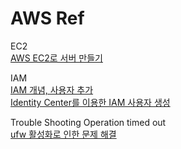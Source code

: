 # AWS Ref

EC2   
<a href="https://velog.io/@nefertiri/AWS-EC2%EB%A1%9C-%EC%84%9C%EB%B2%84-%EB%A7%8C%EB%93%A4%EA%B8%B0" ignore-vars="true">AWS EC2로 서버 만들기</a>

IAM   
<a href="https://velog.io/@ssongji/AWS-IAM-%EA%B0%9C%EB%85%90-%EA%B8%B0%EB%8A%A5-%EB%B0%8F-IAM-%EC%82%AC%EC%9A%A9%EC%9E%90-%EC%B6%94%EA%B0%80%ED%95%98%EA%B8%B0" ignore-vars="true">IAM 개념, 사용자 추가</a>   
<a href="https://growth-coder.tistory.com/115" ignore-vars="true">Identity Center를 이용한 IAM 사용자 생성</a>

Trouble Shooting
Operation timed out   
<a href="https://yvvyoon.github.io/ubuntu/ufw-enable-ssh-timeout/" ignore-vars="true">ufw 활성화로 인한 문제 해결</a>